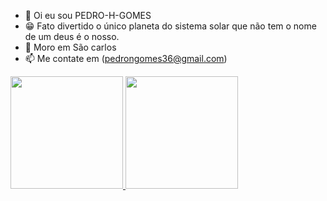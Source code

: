 - 👋 Oi eu sou PEDRO-H-GOMES
- 😁 Fato divertido o único planeta do sistema solar que não tem o nome de um deus é o nosso. 
- 🏡 Moro em São carlos
- 📫 Me contate em (pedrongomes36@gmail.com)

<div>
 <a href="https://github.com/PEDRO-H-GOMES">
 <img height="180em" src="https://github-readme-stats.vercel.app/api?username=PEDRO-H-GOMES&show_icons=true&theme=colbat&include_all_commits=true&count_private=true"/>   
 <img height="180em" src="https://github-readme-stats.vercel.app/api/top-langs/?username=PEDRO-H-GOMES&layout=compact&langs_count=16theme=colbat"/>
</div>
